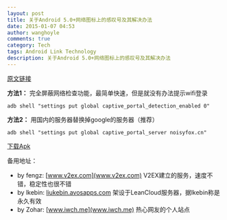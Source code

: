 ```yaml
---
layout: post
title: 关于Android 5.0+网络图标上的感叹号及其解决办法
date: 2015-01-07 04:53
author: wanghoyle
comments: true
category: Tech
tags: Android Link Technology
description: 关于Android 5.0+网络图标上的感叹号及其解决办法
---
```

[原文链接](http://www.noisyfox.cn/45.html)

**方法1：** 完全屏蔽网络检查功能，最简单快速，但是就没有办法提示wifi登录

	adb shell "settings put global captive_portal_detection_enabled 0"

**方法2：** 用国内的服务器替换掉google的服务器（推荐）

	adb shell "settings put global captive_portal_server noisyfox.cn"

[下载Apk](http://www.noisyfox.cn/?smd_process_download=1&amp;download_id=318)

备用地址：

- by fengz: [www.v2ex.com](www.v2ex.com) V2EX建立的服务，速度不错，稳定性也很不错
- by lkebin: [liukebin.avosapps.com](liukebin.avosapps.com) 架设于LeanCloud服务器，据lkebin称是永久有效
- by Zohar: [www.iwch.me](www.iwch.me) 热心网友的个人站点
